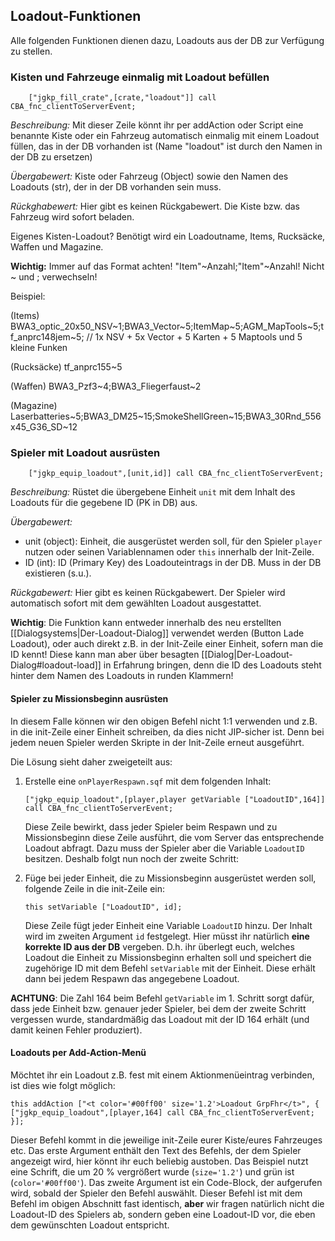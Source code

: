 ## Loadout-Funktionen
Alle folgenden Funktionen dienen dazu, Loadouts aus der DB zur Verfügung zu stellen.

### Kisten und Fahrzeuge einmalig mit Loadout befüllen

```SQF
    ["jgkp_fill_crate",[crate,"loadout"]] call CBA_fnc_clientToServerEvent;
```
*Beschreibung:* Mit dieser Zeile könnt ihr per addAction oder Script eine benannte Kiste oder ein Fahrzeug automatisch einmalig mit einem Loadout füllen, das in der DB vorhanden ist (Name "loadout" ist durch den Namen in der DB zu ersetzen)

*Übergabewert:* Kiste oder Fahrzeug (Object) sowie den Namen des Loadouts (str), der in der DB vorhanden sein muss.

*Rückghabewert:* Hier gibt es keinen Rückgabewert. Die Kiste bzw. das Fahrzeug wird sofort beladen.

Eigenes Kisten-Loadout? Benötigt wird ein Loadoutname, Items, Rucksäcke, Waffen und Magazine.

**Wichtig:** Immer auf das Format achten! "Item"~Anzahl;"Item"~Anzahl! Nicht ~ und ; verwechseln!

Beispiel:

(Items) BWA3_optic_20x50_NSV~1;BWA3_Vector~5;ItemMap~5;AGM_MapTools~5;tf_anprc148jem~5; // 1x NSV + 5x Vector + 5 Karten + 5 Maptools und 5 kleine Funken

(Rucksäcke) tf_anprc155~5

(Waffen) BWA3_Pzf3~4;BWA3_Fliegerfaust~2

(Magazine) Laserbatteries~5;BWA3_DM25~15;SmokeShellGreen~15;BWA3_30Rnd_556x45_G36_SD~12

### Spieler mit Loadout ausrüsten
```SQF
    ["jgkp_equip_loadout",[unit,id]] call CBA_fnc_clientToServerEvent;
```
*Beschreibung:* Rüstet die übergebene Einheit `unit` mit dem Inhalt des Loadouts für die gegebene ID (PK in DB) aus. 

*Übergabewert:*
* unit (object): Einheit, die ausgerüstet werden soll, für den Spieler `player` nutzen oder seinen Variablennamen oder `this` innerhalb der Init-Zeile. 
* ID (int): ID (Primary Key) des Loadouteintrags in der DB. Muss in der DB existieren (s.u.).

*Rückgabewert:* Hier gibt es keinen Rückgabewert. Der Spieler wird automatisch sofort mit dem gewählten Loadout ausgestattet.

**Wichtig**: Die Funktion kann entweder innerhalb des neu erstellten [[Dialogsystems|Der-Loadout-Dialog]] verwendet werden (Button Lade Loadout), oder auch direkt z.B. in der Init-Zeile einer Einheit, sofern man die ID kennt! Diese kann man aber über besagten [[Dialog|Der-Loadout-Dialog#loadout-load]] in Erfahrung bringen, denn die ID des Loadouts steht hinter dem Namen des Loadouts in runden Klammern!

#### Spieler zu Missionsbeginn ausrüsten

In diesem Falle können wir den obigen Befehl nicht 1:1 verwenden und z.B. in die init-Zeile einer Einheit schreiben, da dies nicht JIP-sicher ist. Denn bei jedem neuen Spieler werden Skripte in der Init-Zeile erneut ausgeführt.

Die Lösung sieht daher zweigeteilt aus:

1. Erstelle eine `onPlayerRespawn.sqf` mit dem folgenden Inhalt:

    ```SQF
    ["jgkp_equip_loadout",[player,player getVariable ["LoadoutID",164]] call CBA_fnc_clientToServerEvent;
    ```
    Diese Zeile bewirkt, dass jeder Spieler beim Respawn und zu Missionsbeginn diese Zeile ausführt, die vom Server  das entsprechende Loadout abfragt. Dazu muss der Spieler aber die Variable `LoadoutID` besitzen. Deshalb folgt nun noch der zweite Schritt:

2. Füge bei jeder Einheit, die zu Missionsbeginn ausgerüstet werden soll, folgende Zeile in die init-Zeile ein:
    ```SQF
    this setVariable ["LoadoutID", id];
    ```   

    Diese Zeile fügt jeder Einheit eine Variable `LoadoutID` hinzu. Der Inhalt wird im zweiten Argument `id` festgelegt. Hier müsst ihr natürlich **eine korrekte ID aus der DB** vergeben. D.h. ihr überlegt euch, welches Loadout die Einheit zu Missionsbeginn erhalten soll und speichert die zugehörige ID mit dem Befehl `setVariable` mit der Einheit. Diese erhält dann bei jedem Respawn das angegebene Loadout.

**ACHTUNG**: Die Zahl 164 beim Befehl `getVariable` im 1. Schritt sorgt dafür, dass jede Einheit bzw. genauer jeder Spieler, bei dem der zweite Schritt vergessen wurde, standardmäßig das Loadout mit der ID 164 erhält (und damit keinen Fehler produziert).

#### Loadouts per Add-Action-Menü

Möchtet ihr ein Loadout z.B. fest mit einem Aktionmenüeintrag verbinden, ist dies wie folgt möglich:

```SQF
this addAction ["<t color='#00ff00' size='1.2'>Loadout GrpFhr</t>", {
["jgkp_equip_loadout",[player,164] call CBA_fnc_clientToServerEvent;
}];
```

Dieser Befehl kommt in die jeweilige init-Zeile eurer Kiste/eures Fahrzeuges etc. Das erste Argument enthält den Text des Befehls, der dem Spieler angezeigt wird, hier könnt ihr euch beliebig austoben. Das Beispiel nutzt eine Schrift, die um 20 % vergrößert wurde (`size='1.2'`) und grün ist (`color='#00ff00'`). Das zweite Argument ist ein Code-Block, der aufgerufen wird, sobald der Spieler den Befehl auswählt. Dieser Befehl ist mit dem Befehl im obigen Abschnitt fast identisch, **aber** wir fragen natürlich nicht die Loadout-ID des Spielers ab, sondern geben eine Loadout-ID vor, die eben dem gewünschten Loadout entspricht.



